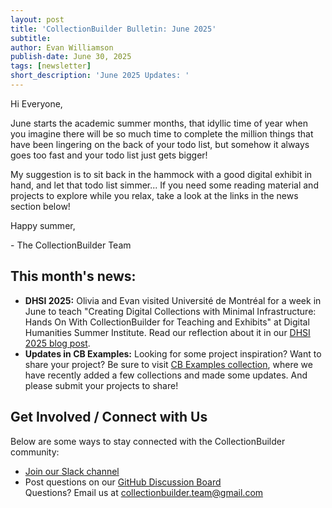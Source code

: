 ```yaml
---
layout: post
title: 'CollectionBuilder Bulletin: June 2025'
subtitle:
author: Evan Williamson
publish-date: June 30, 2025
tags: [newsletter]
short_description: 'June 2025 Updates: '
---
```


Hi Everyone, 

June starts the academic summer months, that idyllic time of year when you imagine there will be so much time to complete the million things that have been lingering on the back of your todo list, but somehow it always goes too fast and your todo list just gets bigger!

My suggestion is to sit back in the hammock with a good digital exhibit in hand, and let that todo list simmer... 
If you need some reading material and projects to explore while you relax, take a look at the links in the news section below!

Happy summer, 

\- The CollectionBuilder Team

## This month's news:

- **DHSI 2025:** Olivia and Evan visited Université de Montréal for a week in June to teach "Creating Digital Collections with Minimal Infrastructure: Hands On With CollectionBuilder for Teaching and Exhibits" at Digital Humanities Summer Institute. Read our reflection about it in our [DHSI 2025 blog post]().
- **Updates in CB Examples:** Looking for some project inspiration? Want to share your project? Be sure to visit [CB Examples collection](https://collectionbuilder.github.io/cb-examples/), where we have recently added a few collections and made some updates. And please submit your projects to share!

## **Get Involved / Connect with Us**

Below are some ways to stay connected with the CollectionBuilder community:  
* [Join our Slack channel](https://forms.gle/GVb7STSWyq2tto3NA)  
* Post questions on our [GitHub Discussion Board](https://github.com/orgs/CollectionBuilder/discussions)  
Questions? Email us at [collectionbuilder.team@gmail.com](mailto:collectionbuilder.team@gmail.com)   
